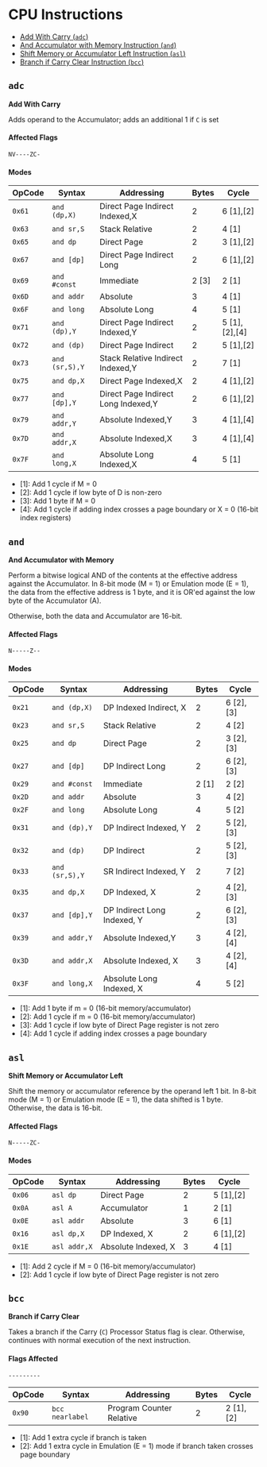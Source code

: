 
# CPU Instructions

- [Add With Carry (`adc`)](#add-with-carry-adc)
- [And Accumulator with Memory Instruction (`and`)](#and-accumulator-with-memory-instruction-and)
- [Shift Memory or Accumulator Left Instruction (`asl`)](#shift-memory-or-accumulator-left-instruction-asl)
- [Branch if Carry Clear Instruction (`bcc`)](#branch-if-carry-clear-instruction-bcc)






## `adc`

**Add With Carry**

Adds operand to the Accumulator; adds an additional 1 if `C` is set

#### Affected Flags

```
NV----ZC-
```

#### Modes

| OpCode | Syntax         | Addressing                          | Bytes  | Cycle         |
|--------|----------------|-------------------------------------|--------|---------------|
| `0x61` | `and (dp,X)`   | Direct Page Indirect Indexed,X      | 2      | 6 [1],[2]     |
| `0x63` | `and sr,S`     | Stack Relative                      | 2      | 4 [1]         |
| `0x65` | `and dp`       | Direct Page                         | 2      | 3 [1],[2]     |
| `0x67` | `and [dp]`     | Direct Page Indirect Long           | 2      | 6 [1],[2]     |
| `0x69` | `and #const`   | Immediate                           | 2 [3]  | 2 [1]         |
| `0x6D` | `and addr`     | Absolute                            | 3      | 4 [1]         |
| `0x6F` | `and long`     | Absolute Long                       | 4      | 5 [1]         |
| `0x71` | `and (dp),Y`   | Direct Page Indirect Indexed,Y      | 2      | 5 [1],[2],[4] |
| `0x72` | `and (dp)`     | Direct Page Indirect                | 2      | 5 [1],[2]     |
| `0x73` | `and (sr,S),Y` | Stack Relative Indirect Indexed,Y   | 2      | 7 [1]         |
| `0x75` | `and dp,X`     | Direct Page Indexed,X               | 2      | 4 [1],[2]     |
| `0x77` | `and [dp],Y`   | Direct Page Indirect Long Indexed,Y | 2      | 6 [1],[2]     |
| `0x79` | `and addr,Y`   | Absolute Indexed,Y                  | 3      | 4 [1],[4]     |
| `0x7D` | `and addr,X`   | Absolute Indexed,X                  | 3      | 4 [1],[4]     |
| `0x7F` | `and long,X`   | Absolute Long Indexed,X             | 4      | 5 [1]         |

- [1]: Add 1 cycle if M = 0
- [2]: Add 1 cycle if low byte of D is non-zero
- [3]: Add 1 byte if M = 0
- [4]: Add 1 cycle if adding index crosses a page boundary or X = 0 (16-bit index registers)





## `and`

**And Accumulator with Memory**

Perform a bitwise logical AND of the contents at the effective address against the
Accumulator. In 8-bit mode (M = 1) or Emulation mode (E = 1), the data from the
effective address is 1 byte, and it is OR'ed against the low byte of the Accumulator (A).

Otherwise, both the data and Accumulator are 16-bit.

#### Affected Flags

```
N-----Z--
```

#### Modes

| OpCode | Syntax         | Addressing                  | Bytes | Cycle      |
|--------|----------------|-----------------------------|-------|------------|
| `0x21` | `and (dp,X)`   | DP Indexed Indirect, X      | 2     | 6 [2],[3]  |
| `0x23` | `and sr,S`     | Stack Relative              | 2     | 4 [2]      |
| `0x25` | `and dp`       | Direct Page                 | 2     | 3 [2],[3]  |
| `0x27` | `and [dp]`     | DP Indirect Long            | 2     | 6 [2],[3]  |
| `0x29` | `and #const`   | Immediate                   | 2 [1] | 2 [2]      |
| `0x2D` | `and addr`     | Absolute                    | 3     | 4 [2]      |
| `0x2F` | `and long`     | Absolute Long               | 4     | 5 [2]      |
| `0x31` | `and (dp),Y`   | DP Indirect Indexed, Y      | 2     | 5 [2],[3]  |
| `0x32` | `and (dp)`     | DP Indirect                 | 2     | 5 [2],[3]  |
| `0x33` | `and (sr,S),Y` | SR Indirect Indexed, Y      | 2     | 7 [2]      |
| `0x35` | `and dp,X`     | DP Indexed, X               | 2     | 4 [2],[3]  |
| `0x37` | `and [dp],Y`   | DP Indirect Long Indexed, Y | 2     | 6 [2],[3]  |
| `0x39` | `and addr,Y`   | Absolute Indexed,Y          | 3     | 4 [2],[4]  |
| `0x3D` | `and addr,X`   | Absolute Indexed, X         | 3     | 4 [2],[4]  |
| `0x3F` | `and long,X`   | Absolute Long Indexed, X    | 4     | 5 [2]      |

- [1]: Add 1 byte if m = 0 (16-bit memory/accumulator)
- [2]: Add 1 cycle if m = 0 (16-bit memory/accumulator)
- [3]: Add 1 cycle if low byte of Direct Page register is not zero
- [4]: Add 1 cycle if adding index crosses a page boundary





## `asl`

**Shift Memory or Accumulator Left**

Shift the memory or accumulator reference by the operand left 1 bit. In 8-bit mode (M = 1)
or Emulation mode (E = 1), the data shifted is 1 byte. Otherwise, the data is 16-bit.

#### Affected Flags

```
N-----ZC-
```

#### Modes

| OpCode | Syntax       | Addressing                  | Bytes | Cycle      |
|--------|--------------|-----------------------------|-------|------------|
| `0x06` | `asl dp`     | Direct Page                 | 2     | 5 [1],[2]  |
| `0x0A` | `asl A`      | Accumulator                 | 1     | 2 [1]      |
| `0x0E` | `asl addr`   | Absolute                    | 3     | 6 [1]      |
| `0x16` | `asl dp,X`   | DP Indexed, X               | 2     | 6 [1],[2]  |
| `0x1E` | `asl addr,X` | Absolute Indexed, X         | 3     | 4 [1]      |

- [1]: Add 2 cycle if M = 0 (16-bit memory/accumulator)
- [2]: Add 1 cycle if low byte of Direct Page register is not zero





## `bcc`

**Branch if Carry Clear**

Takes a branch if the Carry (`C`) Processor Status flag is clear. Otherwise, continues
with normal execution of the next instruction.

#### Flags Affected

```
---------
```


| OpCode | Syntax          | Addressing               | Bytes | Cycle      |
|--------|-----------------|--------------------------|-------|------------|
| `0x90` | `bcc nearlabel` | Program Counter Relative | 2     | 2 [1],[2]  |

- [1]: Add 1 extra cycle if branch is taken
- [2]: Add 1 extra cycle in Emulation (E = 1) mode if branch taken crosses page boundary













